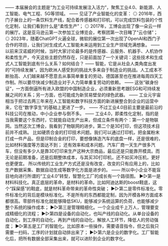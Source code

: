 ——
本届展会的主题是“为工业可持续发展注入活力”，聚焦工业4.0、新能源、人工智能、电气工程、5G等领域。
——
见证了产业智能化的变革：
◎ 2016年，西门子展台上的一条饮料生产线，配合着传感器和打印机，可以完成饮料包装的个性化定制，让我们看到什么是“柔性生产”；
◎ 2017年，工博会出现了像一朵云一样的展厅。这是亚马逊云第一次参加工业博览会，考察团第一次目睹了“云仓储”；
◎ 2023年，随着ChatGPT火遍全球，微软的展位第一次出现了OpenAI和西门子合作的项目，让我们对生成式人工智能未来运用到工业生产领域充满想象。
——
以前来汉诺威的时候，当时大家讨论最多的是传感器、云服务、机器手、人机协作和柔性生产，今天这些主题仍然存在，只是前面加了一个关键词：这些技术和生成式人工智能到底有什么关系？如何结合？
——
智能，它是从社会人类角度出发的“可持续发展”。因为欧洲人感受到的挑战大多来自于制造业的挑战。人工成本不断抬高、人们越来越不愿意去从事简单重复的劳动，德国甚至也在推进每周四天工作制。所以要尽快减少制造业对于人力简单重复劳动的依赖。
——
这张“碳身份证”，一方面倒逼所有进入欧盟的中国制造企业，必须重新思考跟ESG和可持续发展之间的关系；另一方面，也可能成为新贸易壁垒的绿色武器。
——
工业元宇宙相当于把过去两三年来在人工智能和数字科技方面的新进展整合到企业的运营中来，它在“数字孪生”的基础上更进了一步。
——
不过工业4.0目前主要是最前沿的科技公司在推动，中小企业参与倒不多。
——
工业4.0，即柔性化定制，指的是当我需要这个东西时，它就能自动生产出来，但成立条件有两个：第一个是物联网。当然这次工博会，我看到了物联网的进步。第二个是3D打印，但这项技术目前并不成熟。
比如硬质合金的打印技术问题。我们可以通过打印机，把金属粉末打成一件产品，但是印制合金的打印，要想像铸造汽车的底盘一样，还是很难的，比如材料强度等方面达不到；
还有效率和成本问题。汽车厂商一天生产很多汽车，但没有多少人是靠3D打印来生产这种大宗商品，最后还是只能靠开模具。而无论是前期准备，还是后期整体成本，与其买3D打印机，还不如买冲压机，更好也更便宜。
所以传统的工业生产方式还是没有改变，改变的只有应用上的，比如生产数据采集、数据自动生成等数字化方面是进步的。
——
所以中小企业不能盲目地向进行所谓的“工业4.0”转型，智慧化工厂的成长有一个路径图。
▶▷第一是材料科技化。真正底层的革命，是材料的革命。比如阿迪达斯的boost鞋底，这个“踩屎感”的鞋底，就是材料革命带来的革命性突破；
▶▷第二是零件标准化。零件标准化的背后是模块标准化。不是所有的东西都能定制，因为开模各种方面成本都很高。零部件标准化就能够降低SKU，能够减少系统运算的负荷，也能够减少整个系统的操作成本；
▶▷第三是管理精细化。一个企业成千上万人，管理要变成精细化的流程；
▶▷第四是设备的自动化，也叫产线的自动化。从单台设备的自动化，到工序的自动化，再到产线的自动化，解放人工环节，降低人的劳动强度；
▶▷第五是工厂的智能化。比如原本一些操作，需要语音指令，但之后我只需要一扫码，工序的计划就自动排出来了；
▶▷第六是企业的数字化。工厂智能化后，把所有数据全部采集出来，就可以进阶到企业的数字化。